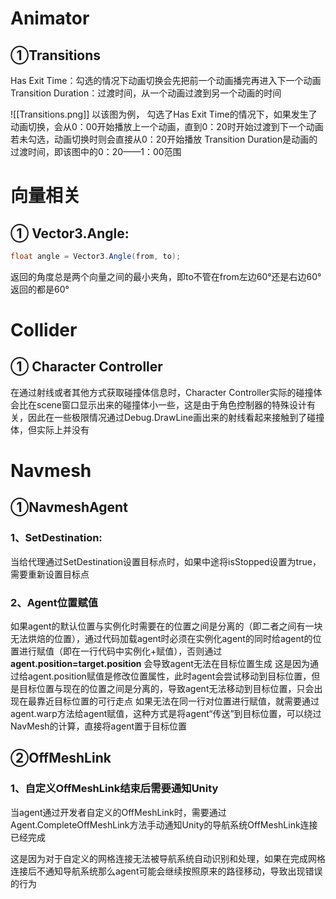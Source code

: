 # Animator
## ①Transitions
 Has Exit Time：勾选的情况下动画切换会先把前一个动画播完再进入下一个动画
 Transition Duration：过渡时间，从一个动画过渡到另一个动画的时间

![[Transitions.png]]
以该图为例，
勾选了Has Exit Time的情况下，如果发生了动画切换，会从0：00开始播放上一个动画，直到0：20时开始过渡到下一个动画
若未勾选，动画切换时则会直接从0：20开始播放
Transition Duration是动画的过渡时间，即该图中的0：20——1：00范围

# 向量相关
## ① Vector3.Angle:

```c#
float angle = Vector3.Angle(from, to);
```
返回的角度总是两个向量之间的最小夹角，即to不管在from左边60°还是右边60°返回的都是60°


# Collider
## ① Character Controller
在通过射线或者其他方式获取碰撞体信息时，Character Controller实际的碰撞体会比在scene窗口显示出来的碰撞体小一些，这是由于角色控制器的特殊设计有关，因此在一些极限情况通过Debug.DrawLine画出来的射线看起来接触到了碰撞体，但实际上并没有


# Navmesh
##  ①NavmeshAgent
### 1、SetDestination:
当给代理通过SetDestination设置目标点时，如果中途将isStopped设置为true，需要重新设置目标点

### 2、Agent位置赋值
如果agent的默认位置与实例化时需要在的位置之间是分离的（即二者之间有一块无法烘焙的位置），通过代码加载agent时必须在实例化agent的同时给agent的位置进行赋值（即在一行代码中实例化+赋值），否则通过**agent.position=target.position** 会导致agent无法在目标位置生成
这是因为通过给agent.position赋值是修改位置属性，此时agent会尝试移动到目标位置，但是目标位置与现在的位置之间是分离的，导致agent无法移动到目标位置，只会出现在最靠近目标位置的可行走点
如果无法在同一行对位置进行赋值，就需要通过agent.warp方法给agent赋值，这种方式是将agent“传送”到目标位置，可以绕过NavMesh的计算，直接将agent置于目标位置



## ②OffMeshLink

### 1、自定义OffMeshLink结束后需要通知Unity

当agent通过开发者自定义的OffMeshLink时，需要通过Agent.CompleteOffMeshLink方法手动通知Unity的导航系统OffMeshLink连接已经完成

这是因为对于自定义的网格连接无法被导航系统自动识别和处理，如果在完成网格连接后不通知导航系统那么agent可能会继续按照原来的路径移动，导致出现错误的行为